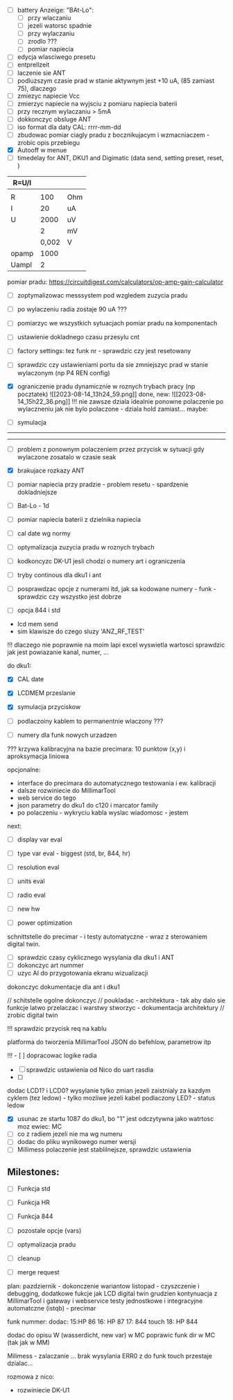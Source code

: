 - [ ] battery Anzeige: "BAt-Lo":
	- [ ] przy wlaczaniu
	- [ ] jezeli watorsc spadnie
	- [ ] przy wylaczaniu
	- [ ] zrodlo ???
	- [ ] pomiar napiecia
- [ ] edycja wlasciwego presetu
- [ ] entprellzeit
- [ ] laczenie  sie ANT
- [ ] podluzszym czasie prad w stanie aktywnym jest +10 uA, (85 zamiast 75), dlaczego
- [ ] zmiezyc napiecie Vcc
- [ ] zmierzyc napiecie na wyjsciu z pomiaru napiecia baterii
- [ ] przy recznym wylaczaniu > 5mA
- [ ] dokkonczyc obsluge ANT
- [ ] iso format dla daty CAL: rrrr-mm-dd
- [ ] zbudowac pomiar ciagly pradu z bocznikujacym i wzmacniaczem - zrobic opis przebiegu
- [x] Autooff w menue
- [ ] timedelay for ANT, DKU1 and Digimatic (data send, setting preset, reset, )

| R=U/I |       |     |
|-------|-------|-----|
|       |       |     |
| R     | 100   | Ohm |
| I     | 20    | uA  |
| U     | 2000  | uV  |
|       | 2     | mV  |
|       | 0,002 | V   |
| opamp | 1000  |     |
| Uampl | 2     |


pomiar pradu:
https://circuitdigest.com/calculators/op-amp-gain-calculator

- [ ] zoptymalizowac messsystem pod wzgledem zuzycia pradu
- [ ] po wylaczeniu radia zostaje 90 uA ???
- [ ] pomiarzyc we wszystkich sytuacjach pomiar pradu na komponentach
- [ ] ustawienie dokladnego czasu przesylu cnt

- [ ] factory settings: tez funk nr - sprawdzic czy jest resetowany
- [ ] sprawdzic czy ustawieniami portu da sie zmniejszyc prad w stanie wylaczonym (np P4 REN config)
- [x] ograniczenie pradu dynamicznie w roznych trybach pracy (np pocztatek)
![[2023-08-14_13h24_59.png]]
done, new:
![[2023-08-14_15h22_36.png]]
!!! nie zawsze dziala idealnie ponowne polaczenie po wylaczneniu jak nie bylo polaczone - dziala hold zamiast...
maybe:
- [ ] symulacja






---
---
- [ ] problem z ponownym polaczeniem przez przycisk w sytuacji gdy wylaczone zosatalo w czasie seak
- [x] brakujace rozkazy ANT
- [ ] pomiar napiecia przy pradzie - problem resetu - spardzenie dokladniejsze
- [ ] Bat-Lo - 1d
- [ ] pomiar napiecia baterii z dzielnika napiecia
- [ ] cal date wg normy
- [ ] optymalizacja zuzycia pradu w roznych trybach
- [ ] kodkoncyzc DK-U1 jesli chodzi o numery art i ograniczenia
- [ ] tryby continous dla dku1 i ant
- [ ] posprawdzac opcje z numerami itd, jak sa kodowane numery - funk - sprawdzic czy wszystko jest dobrze
- [ ] opcja 844 i std



- lcd mem send
- sim klawisze
do czego sluzy 'ANZ_RF_TEST'

!!! dlaczego nie poprawnie na moim lapi excel wyswietla wartosci
sprawdzic jak jest powiazanie kanal, numer, ...


do dku1:
- [x] CAL date
- [x] LCDMEM przeslanie
- [x] symulacja przyciskow
- [ ] podlaczoiny kablem to permanentnie wlaczony ???
- [ ] numery dla funk nowych urzadzen



??? krzywa kalibracyjna na bazie precimara: 10 punktow (x,y) i aproksymacja liniowa


opcjonalne:
- interface do precimara do automatycznego testowania i ew. kalibracji
- dalsze rozwiniecie do MillimarTool 
- web service do tego
- json parametry do dku1 do c120 i marcator family
- po polaczeniu - wykryciu kabla wyslac wiadomosc - jestem



next:
- [ ] display var eval
- [ ] type var eval - biggest (std, br, 844, hr)
- [ ] resolution eval
- [ ] units eval
- [ ] radio eval

- [ ] new hw
- [ ] power optimization

schnittstelle do precimar - i testy automatyczne - wraz z sterowaniem digital twin. 


- [ ] sprawdzic czasy cyklicznego wysylania dla dku1 i ANT
- [ ] dokonczyc art nummer
- [ ] uzyc AI do przygotowania ekranu wizualizacji

dokonczyc dokumentacje dla ant i dku1

// schitstelle ogolne dokonczyc
// poukladac - architektura - tak aby dalo sie funkcje latwo przelaczac i warstwy stworzyc - dokumentacja architektury
// zrobic digital twin


!!! sprawdzic przycisk req na kablu

platforma do tworzenia MillimarTool
JSON do befehlow, parametrow itp


!!! - [ ] dopracowac logike radia
- [ ] sprawdzic ustawienia od Nico do  uart rasdia
- [ ] 
dodac LCD1? i LCD0? wysylanie tylko zmian jezeli zaistnialy za kazdym cyklem (tez ledow) - tylko mozliwe jezeli kabel podlaczony
LED? - status ledow
- [x] usunac ze startu 1087 do dku1, bo "1" jest odczytywna jako watrtosc moz ewiec: MC
- [ ] co z radiem jezeli nie ma wg numeru
- [ ] dodac do pliku wynikowego numer wersji
- [ ] Millimess polaczenie jest stablilnejsze, sprawdzic ustawienia

## Milestones:
- [ ] Funkcja std
- [ ] Funkcja HR
- [ ] Funkcja 844
- [ ] pozostale opcje (vars)
- [ ] optymalizacja pradu
- [ ] cleanup
- [ ] merge request



plan:
pazdziernik - dokonczenie wariantow
listopad - czyszczenie i debugging, dodatkowe fukcje jak LCD digital twin
grudzien kontynuacja z MillimarTool i gateway i webservice
testy jednostkowe i integracyjne automatczne (istqb) - precimar



funk nummer:
dodac:
15:HP 86
16: HP 87
17: 844 touch
18: HP 844

dodac do opisu W (wasserdicht, new var) w MC
poprawic funk dir w MC (tak jak w MM)

Milimess - zalaczanie ...
brak wysylania ERR0 z do funk
touch przestaje dzialac...



rozmowa z nico:
- rozwiniecie DK-U1
